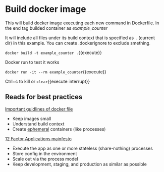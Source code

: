 # Build docker image

This will build docker image executing each new command in Dockerfile. In the end tag builded container as *example_counter*

It will include all files under its build context that is specified as `.` (current dir) in this example. You can create .dockerignore to exclude smething.

`docker build -t example_counter .`{{execute}}

Docker run to test it works

`docker run -it --rm example_counter`{{execute}}

Ctrl+c to kill or `clear`{{execute interrupt}}

## Reads for best practices

[Important guidlines of docker file](https://docs.docker.com/develop/develop-images/dockerfile_best-practices/)
* Keep images small
* Understand build context
* Create [ephemeral](https://docs.docker.com/develop/develop-images/dockerfile_best-practices/#create-ephemeral-containers) containers (like processes)

[12 Factor Applications mainfesto](https://12factor.net/)
* Execute the app as one or more stateless (share-nothing) processes
* Store config in the environment
* Scale out via the process model
* Keep development, staging, and production as similar as possible
